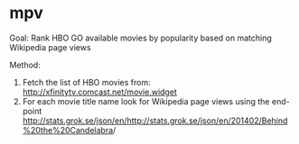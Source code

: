 mpv
===

Goal:
Rank HBO GO available movies by popularity based on matching Wikipedia page views

Method:
1. Fetch the list of HBO movies from:  http://xfinitytv.comcast.net/movie.widget
2. For each movie title name look for Wikipedia page views using the end-point http://stats.grok.se/json/en/<http://stats.grok.se/json/en/201402/Behind%20the%20Candelabra><YYYYMM>/<title name> (e.g.: the Feb 2014 stats for the movie Behind the Candelabra  http://stats.grok.se/json/en/201402/Behind%20the%20Candelabra)
3. Output a list of title names sorted by sum of the total page views during the last month

Bonus: 
1. Optimize for best performance. 
2. Think of ways to improve movie title to Wikipeida page match. 
3. Output results as JSON

